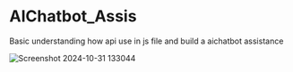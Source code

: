 # AIChatbot_Assis

Basic understanding how api use in js file and build a aichatbot assistance 

![Screenshot 2024-10-31 133044](https://github.com/user-attachments/assets/2dde8ee6-d7dc-4f50-a89f-2c95e1bec118)
